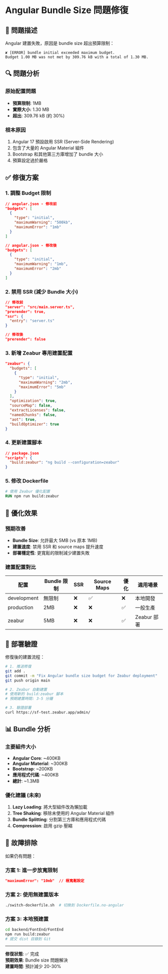 # Angular Bundle Size 問題修復

## 🚨 問題描述

Angular 建置失敗，原因是 bundle size 超出預算限制：

```
✘ [ERROR] bundle initial exceeded maximum budget. 
Budget 1.00 MB was not met by 309.76 kB with a total of 1.30 MB.
```

## 🔍 問題分析

### 原始配置問題
- **預算限制**: 1MB
- **實際大小**: 1.30 MB
- **超出**: 309.76 kB (約 30%)

### 根本原因
1. Angular 17 預設啟用 SSR (Server-Side Rendering)
2. 包含了大量的 Angular Material 組件
3. Bootstrap 和其他第三方庫增加了 bundle 大小
4. 預算設定過於嚴格

## ✅ 修復方案

### 1. 調整 Budget 限制

```json
// angular.json - 修改前
"budgets": [
  {
    "type": "initial",
    "maximumWarning": "500kb",
    "maximumError": "1mb"
  }
]

// angular.json - 修改後
"budgets": [
  {
    "type": "initial",
    "maximumWarning": "1mb", 
    "maximumError": "2mb"
  }
]
```

### 2. 禁用 SSR (減少 Bundle 大小)

```json
// 修改前
"server": "src/main.server.ts",
"prerender": true,
"ssr": {
  "entry": "server.ts"
}

// 修改後
"prerender": false
```

### 3. 新增 Zeabur 專用建置配置

```json
"zeabur": {
  "budgets": [
    {
      "type": "initial",
      "maximumWarning": "2mb",
      "maximumError": "5mb"
    }
  ],
  "optimization": true,
  "sourceMap": false,
  "extractLicenses": false,
  "namedChunks": false,
  "aot": true,
  "buildOptimizer": true
}
```

### 4. 更新建置腳本

```json
// package.json
"scripts": {
  "build:zeabur": "ng build --configuration=zeabur"
}
```

### 5. 修改 Dockerfile

```dockerfile
# 使用 Zeabur 優化配置
RUN npm run build:zeabur
```

## 🎯 優化效果

### 預期改善
- **Bundle Size**: 允許最大 5MB (vs 原本 1MB)
- **建置速度**: 禁用 SSR 和 source maps 提升速度
- **部署穩定性**: 更寬鬆的限制減少建置失敗

### 建置配置對比

| 配置 | Bundle 限制 | SSR | Source Maps | 優化 | 適用場景 |
|------|-------------|-----|-------------|------|----------|
| development | 無限制 | ❌ | ✅ | ❌ | 本地開發 |
| production | 2MB | ❌ | ❌ | ✅ | 一般生產 |
| zeabur | 5MB | ❌ | ❌ | ✅ | Zeabur 部署 |

## 🚀 部署驗證

修復後的建置流程：

```bash
# 1. 推送修復
git add .
git commit -m "Fix Angular bundle size budget for Zeabur deployment"
git push origin main

# 2. Zeabur 自動建置
# 使用新的 build:zeabur 腳本
# 預期建置時間: 3-5 分鐘

# 3. 驗證部署
curl https://sf-test.zeabur.app/admin/
```

## 📊 Bundle 分析

### 主要組件大小
- **Angular Core**: ~400KB
- **Angular Material**: ~300KB  
- **Bootstrap**: ~200KB
- **應用程式代碼**: ~400KB
- **總計**: ~1.3MB

### 優化建議 (未來)
1. **Lazy Loading**: 將大型組件改為懶加載
2. **Tree Shaking**: 移除未使用的 Angular Material 組件
3. **Bundle Splitting**: 分割第三方庫和應用程式代碼
4. **Compression**: 啟用 gzip 壓縮

## 🔧 故障排除

如果仍有問題：

### 方案 1: 進一步放寬限制
```json
"maximumError": "10mb"  // 極寬鬆設定
```

### 方案 2: 使用無建置版本
```bash
./switch-dockerfile.sh  # 切換到 Dockerfile.no-angular
```

### 方案 3: 本地預建置
```bash
cd backend/FontEnd/FontEnd
npm run build:zeabur
# 提交 dist 目錄到 Git
```

---

**修復狀態**: ✅ 完成  
**預期效果**: Bundle size 問題解決  
**建置時間**: 預計減少 20-30%